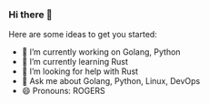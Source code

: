 ### Hi there 👋

<!--
**rogerogers/rogerogers** is a ✨ _special_ ✨ repository because its `README.md` (this file) appears on your GitHub profile.
-->
<!-- - 👯 I’m looking to collaborate on ... -->
<!-- - 📫 How to reach me: -->
<!-- - ⚡ Fun fact: -->
Here are some ideas to get you started:

- 🔭 I’m currently working on Golang, Python
- 🌱 I’m currently learning Rust
- 🤔 I’m looking for help with Rust
- 💬 Ask me about Golang, Python, Linux, DevOps
- 😄 Pronouns: ROGERS
